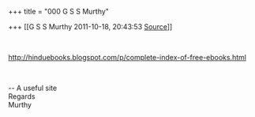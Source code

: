 +++
title = "000 G S S Murthy"

+++
[[G S S Murthy	2011-10-18, 20:43:53 [Source](https://groups.google.com/g/samskrita/c/AuwGrMiu7ZE)]]



[  
](http://hinduebooks.blogspot.com/p/complete-index-of-free-ebooks.html)

<http://hinduebooks.blogspot.com/p/complete-index-of-free-ebooks.html>

[  
](http://hinduebooks.blogspot.com/p/complete-index-of-free-ebooks.html)

  
  
-- A useful site  
Regards  
Murthy  
  


